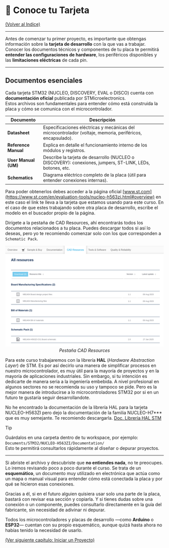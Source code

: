 # 🧩 Conoce tu Tarjeta

[(Volver al Indice)](https://github.com/JossueE/Mastering-STM32/tree/main?tab=readme-ov-file#%C3%ADndice)

---

Antes de comenzar tu primer proyecto, es importante que obtengas información sobre la **tarjeta de desarrollo** con la que vas a trabajar.  
Conocer los documentos técnicos y componentes de tu placa te permitirá **entender las configuraciones de hardware**, los periféricos disponibles y las **limitaciones eléctricas** de cada pin. 

---

## Documentos esenciales

Cada tarjeta STM32 (NUCLEO, DISCOVERY, EVAL o DISCO) cuenta con **documentación oficial** publicada por STMicroelectronics.  
Estos archivos son fundamentales para entender cómo está construida la placa y cómo se comunica con el microcontrolador.

| Documento | Descripción |
|------------|--------------|
| **Datasheet** | Especificaciones eléctricas y mecánicas del microcontrolador (voltaje, memoria, periféricos, encapsulado). |
| **Reference Manual** | Explica en detalle el funcionamiento interno de los módulos y registros. |
| **User Manual (UM)** | Describe la tarjeta de desarrollo (NUCLEO o DISCOVERY): conexiones, jumpers, ST-LINK, LEDs, botones, etc. |
| **Schematics** | Diagrama eléctrico completo de la placa (útil para entender conexiones internas). | 

Para poder obtenerlos debes acceder a la página oficial [www.st.com](https://www.st.com/en/evaluation-tools/nucleo-h563zi.html#overview) en este caso el link te lleva a la tarjeta que estamos usando para este curso. En el caso de que estes trabajando sobre otra placa de desarrollo, escribe el modelo en el buscador propio de la página. 

Dirígete a la pestaña de CAD Resources, ahí encontrarás todos los documentos relacionados a tu placa. Puedes descargar todos si así lo deseas, pero yo te recomiendo comenzar solo con los que corresponden a `Schematic Pack`.

<p align="center">
  <img src="../../Images/Conoce_tu_placa/CADResources.png" alt="Pestaña CAD Resources" width="700">
  <br>
  <em>Pestaña CAD Resources</em>
</p>  

Para este curso trabajaremos con la librería **HAL** (*Hardware Abstraction Layer*) de STM. Es por así decirlo una manera de simplificar procesos en nuestro microcontrolador, es muy útil para la mayoría de proyectos y en la mayoría de aplicaciones industriales. Sin embargo, si tu intención es dedicarte de manera seria a la ingeniería embebida. A nivel profesional en algunos sectores no se recomienda su uso y tampoco se pide. Pero es la mejor manera de introducirse a lo microcontroladores STM32 por si en un futuro te gustaría seguir desarrollandote.

No he encontrado la documentación de la librería HAL para la tarjeta NUCLEO-H563ZI pero dejo la documentación de la familia NUCLEO-H7*** que es muy semejante. Te recomiendo descargarla. [Doc. Librería HAL STM](https://www.st.com/resource/en/user_manual/dm00392525-description-of-stm32h7-hal-and-lowlayer-drivers-stmicroelectronics.pdf)


> [!TIP]  
> Guárdalos en una carpeta dentro de tu workspace, por ejemplo:  
> `Documents/STM32/NUCLEO-H563ZI/Documentation/`  
> Esto te permitirá consultarlos rápidamente al diseñar o depurar proyectos.

---

Si abriste el archivo y descubriste que **no entiendes nada**, no te preocupes. Lo iremos revisando poco a poco durante el curso.
Se trata de un **esquemático**, un documento muy utilizado en electrónica que actúa como un mapa o manual visual para entender cómo está conectada la placa y por qué se hicieron esas conexiones.

Gracias a él, si en el futuro alguien quisiera usar solo una parte de la placa, bastará con revisar esa sección y copiarla.
Y si tienes dudas sobre una conexión o un componente, puedes consultarlo directamente en la guía del fabricante, sin necesidad de adivinar ni depurar.

Todos los microcontroladores y placas de desarrollo —como **Arduino** o **ESP32**— cuentan con su propio esquemático, aunque quizá hasta ahora no habías tenido la necesidad de usarlo.


[(Ver siguiente capítulo: Iniciar un Proyecto)](../../Files/iniciar_proyecto/iniciar_un_proyecto.md)